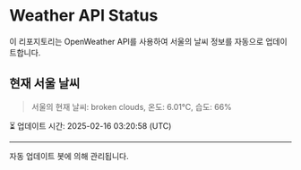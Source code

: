 
# Weather API Status

이 리포지토리는 OpenWeather API를 사용하여 서울의 날씨 정보를 자동으로 업데이트합니다.

## 현재 서울 날씨
> 서울의 현재 날씨: broken clouds, 온도: 6.01°C, 습도: 66%

⏳ 업데이트 시간: 2025-02-16 03:20:58 (UTC)

---
자동 업데이트 봇에 의해 관리됩니다.
